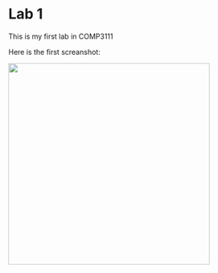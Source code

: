 # Lab 1
This is my first lab in COMP3111

Here is the first screanshot:

<img src="/Users/fetullakh/Desktop/Screenshot 2024-02-17 at 00.00.18.png" width="400"/>
